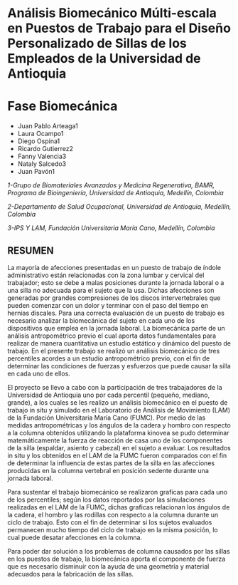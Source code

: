 # **Análisis Biomecánico Múlti-escala en Puestos de Trabajo para el Diseño Personalizado de Sillas de los Empleados de la Universidad de Antioquia**

# Fase Biomecánica  

* Juan Pablo Arteaga1
* Laura Ocampo1
* Diego Ospina1
* Ricardo Gutierrez2
* Fanny Valencia3
* Nataly Salcedo3
* Juan Pavón1 

*1-Grupo de Biomateriales Avanzados y Medicina Regenerativa, BAMR, Programa de Bioingeniería, Universidad de Antioquia, Medellín, Colombia*

*2-Departamento de Salud Ocupacional, Universidad de Antioquia, Medellín, Colombia*

*3-IPS Y LAM, Fundación Universitaria María Cano, Medellín, Colombia*


## RESUMEN

La mayoría de afecciones presentadas en un puesto de trabajo de índole administrativo están relacionadas con la zona lumbar y cervical del trabajador; esto se debe a malas posiciones durante la jornada laboral o a una silla no adecuada para el sujeto que la usa. Dichas afecciones son generadas por grandes compresiones de los discos intervertebrales que pueden comenzar con un dolor y terminar con el paso del tiempo en  hernias discales. Para una correcta evaluación de un puesto de trabajo es necesario analizar la biomecánica del sujeto en cada uno de los dispositivos que emplea en la jornada laboral. La biomecánica parte de un análisis antropométrico previo el cual aporta datos fundamentales para realizar de manera cuantitativa un estudio estático y dinámico del puesto de trabajo. En el presente trabajo se realizó un análisis biomecánico de tres percentiles acordes a un estudio antropométrico previo, con el fin de determinar las condiciones de fuerzas y esfuerzos que puede causar la silla en cada uno de ellos. 

El proyecto se llevo a cabo con la participación de tres trabajadores de la Universidad de Antioquia uno por cada percentil (pequeño, mediano, grande), a los cuales se les realizo un análisis biomecánico en el puesto de trabajo in situ y simulado en el Laboratorio de Análisis de Movimiento (LAM) de la Fundación Universitaria María Cano (FUMC).   Por medio de las medidas antropométricas y los ángulos de la cadera y hombro con respecto a la columna obtenidos utilizando la plataforma kinovea se pudo determinar matemáticamente la fuerza de reacción de casa uno de los componentes de la silla (espaldar, asiento y cabezal) en el sujeto a evaluar. Los resultados in situ y los obtenidos en el LAM de la FUMC  fueron comparados con el fin de determinar la influencia de estas partes de la silla en las afecciones producidas en la columna vertebral en posición sedente durante una jornada laboral. 

Para sustentar el trabajo biomecánico se realizaron graficas para cada uno de los percentiles; según los datos reportados por las simulaciones realizadas en el LAM de la FUMC, dichas graficas relacionan los ángulos de la cadera, el hombro y las rodillas con respecto a la columna durante un ciclo de trabajo. Esto con el fin de determinar si los sujetos evaluados permanecen mucho tiempo del ciclo de trabajo en la misma posición, lo cual puede desatar afecciones en la columna.   
 
Para poder dar solución a los problemas de columna causados por las sillas en los puestos de trabajo, la biomecánica aporta el componente de fuerza  que es necesario disminuir con la ayuda de una geometría y material adecuados para la fabricación de las sillas.
